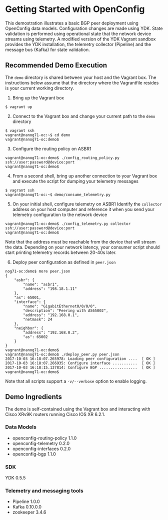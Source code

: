 # Getting Started with OpenConfig
This demostration illustrates a basic BGP peer deployment using OpenConfig data models.  Configuration changes are made using YDK.  State validation is performed using operational state that the network device streams using telemetry.  A modified version of the YDK Vagrant sandbox provides the YDK installation, the telemetry collector (Pipeline) and the message bus (Kafka) for state validation.

## Recommended Demo Execution
The `demo` directory is shared between your host and the Vagrant box.  The instructions below assume that the directory where the Vagrantfile resides is your current working directory.

1. Bring up the Vagrant box
```
$ vagrant up
```

2. Connect to the Vagrant box and change your current path to the `demo` directory
```
$ vagrant ssh
vagrant@nanog71-oc:~$ cd demo
vagrant@nanog71-oc:demo$
```

3. Configure the routing policy on ASBR1
```
vagrant@nanog71-oc:demo$ ./config_routing_policy.py ssh://user:password@device:port
vagrant@nanog71-oc:demo$
```

4. From a second shell, bring up another connection to your Vagrant box and execute the script for dumping your telemetry messages
```
$ vagrant ssh
vagrant@nanog71-oc:~$ demo/consume_telemetry.py
```

5. On your initial shell, configure telemetry on ASBR1
Identify the `collector` address on your host computer and reference it when you send your telemetry configuration to the network device
```
vagrant@nanog71-oc:demo$ ./config_telemetry.py collector ssh://user:password@device:port
vagrant@nanog71-oc:demo$
```
Note that the address must be reachable from the device that will stream the data.  Depending on your network latency, your consumer script should start printing telemetry records between 20-40s later.

6. Deploy peer configuration as defined in `peer.json`
```
nog71-oc:demo$ more peer.json
{
    "asbr": {
        "name": "asbr1",
        "address": "198.18.1.11"
    },
    "as": 65001,
    "interface": {
        "name": "GigabitEthernet0/0/0/0",
        "description": "Peering with AS65002",
        "address": "192.168.0.1",
        "netmask": 24
    },
    "neighbor": {
        "address": "192.168.0.2",
        "as": 65002
    }
}
vagrant@nanog71-oc:demo$
vagrant@nanog71-oc:demo$ ./deploy_peer.py peer.json
2017-10-03 16:18:07.265978: Loading peer configuration ....  [ OK ]
2017-10-03 16:18:07.266935: Configure interface ...........  [ OK ]
2017-10-03 16:18:15.137814: Configure BGP .................  [ OK ]
vagrant@nanog71-oc:demo$
```

Note that all scripts support a `-v/--verbose` option to enable logging.

## Demo Ingredients
The demo is self-contained using the Vagrant box and interacting with Cisco XRv9K routers running Cisco IOS XR 6.2.1.

### Data Models
* openconfig-routing-policy 1.1.0
* openconfig-telemetry 0.2.0
* openconfig-interfaces 0.2.0
* openconfig-bgp 1.1.0

### SDK
YDK 0.5.5

### Telemetry and messaging tools
* Pipeline 1.0.0
* Kafka 0.10.0.0
* zookeeper 3.4.6
